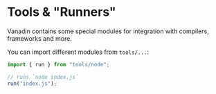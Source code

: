 # Tools & "Runners"

Vanadin contains some special modules for integration with compilers, frameworks and more.

You can import different modules from `tools/...`:

````js
import { run } from "tools/node";

// runs `node index.js`
run("index.js");
````
